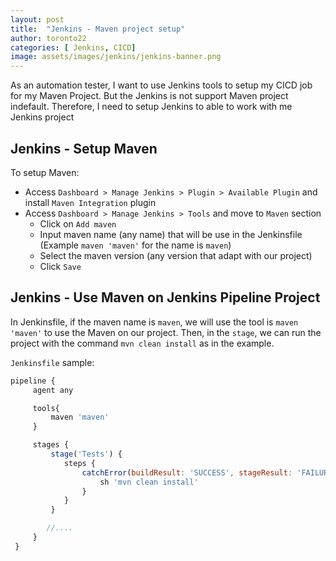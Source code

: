 ```yaml
---
layout: post
title:  "Jenkins - Maven project setup"
author: toronto22
categories: [ Jenkins, CICD]
image: assets/images/jenkins/jenkins-banner.png
---
```


As an automation tester, I want to use Jenkins tools to setup my CICD job for my Maven Project. But the Jenkins is not support Maven project indefault. Therefore, I need to setup Jenkins to able to work with me Jenkins project

## Jenkins - Setup Maven

To setup Maven:

- Access `Dashboard > Manage Jenkins > Plugin > Available Plugin` and install `Maven Integration` plugin
- Access `Dashboard > Manage Jenkins > Tools` and move to `Maven` section
  - Click on `Add maven`
  - Input maven name (any name) that will be use in the Jenkinsfile (Example `maven 'maven'` for the name is `maven`)
  - Select the maven version (any version that adapt with our project)
  - Click `Save`

## Jenkins - Use Maven on Jenkins Pipeline Project

In Jenkinsfile, if the maven name is `maven`, we will use the tool is `maven 'maven'` to use the Maven on our project. Then, in the `stage`, we can run the project with the command `mvn clean install` as in the example.

`Jenkinsfile` sample:

```js
pipeline {
     agent any

     tools{
         maven 'maven'
     }

     stages {
         stage('Tests') {
            steps {
                catchError(buildResult: 'SUCCESS', stageResult: 'FAILURE'){
                    sh 'mvn clean install'
                }
            }
         }

        //....
     }
 }
```
